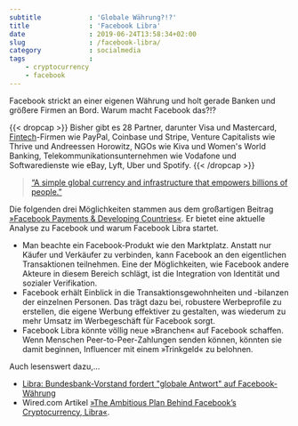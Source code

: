 ```yaml
---
subtitle            : 'Globale Währung?!?'
title               : 'Facebook Libra'
date                : 2019-06-24T13:58:34+02:00
slug                : /facebook-libra/
category            : socialmedia
tags                :
    - cryptocurrency
    - facebook
---
```

Facebook strickt an einer eigenen Währung und holt gerade Banken und größere Firmen an Bord. Warum macht Facebook das?!?
<!-- readmore -->

{{< dropcap >}}
Bisher gibt es 28 Partner, darunter Visa und Mastercard, [Fintech](https://de.wikipedia.org/wiki/Finanztechnologie)-Firmen wie PayPal, Coinbase und Stripe, Venture Capitalists wie Thrive und Andreessen Horowitz, NGOs wie Kiva und Women's World Banking, Telekommunikationsunternehmen wie Vodafone und Softwaredienste wie eBay, Lyft, Uber und Spotify.
{{< /dropcap >}}

> [“A simple global currency and infrastructure that empowers billions of people.”](https://libra.org/en-US/white-paper/)

Die folgenden drei Möglichkeiten stammen aus dem großartigen Beitrag [»Facebook Payments & Developing Countries«](https://seyitaylor.com/facebook-payments/). Er bietet eine aktuelle Analyse zu Facebook und warum Facebook Libra startet.

* Man beachte ein Facebook-Produkt wie den Marktplatz. Anstatt nur Käufer und Verkäufer zu verbinden, kann Facebook an den eigentlichen Transaktionen teilnehmen. Eine der Möglichkeiten, wie Facebook andere Akteure in diesem Bereich schlägt, ist die Integration von Identität und sozialer Verifikation.
* Facebook erhält Einblick in die Transaktionsgewohnheiten und -bilanzen der einzelnen Personen. Das trägt dazu bei, robustere Werbeprofile zu erstellen, die eigene Werbung effektiver zu gestalten, was wiederum zu mehr Umsatz im Werbegeschäft für Facebook sorgt.
* Facebook Libra könnte völlig neue »Branchen« auf Facebook schaffen. Wenn Menschen Peer-to-Peer-Zahlungen senden können, könnten sie damit beginnen, Influencer mit einem »Trinkgeld« zu belohnen.

Auch lesenswert dazu,…

* [Libra: Bundesbank-Vorstand fordert "globale Antwort" auf Facebook-Währung](https://www.heise.de/newsticker/meldung/Libra-Bundesbank-Vorstand-fordert-globale-Antwort-auf-Facebook-Waehrung-4454133.html)
* Wired.com Artikel [»The Ambitious Plan Behind Facebook’s Cryptocurrency, Libra«](https://www.wired.com/story/ambitious-plan-behind-facebooks-cryptocurrency-libra/).